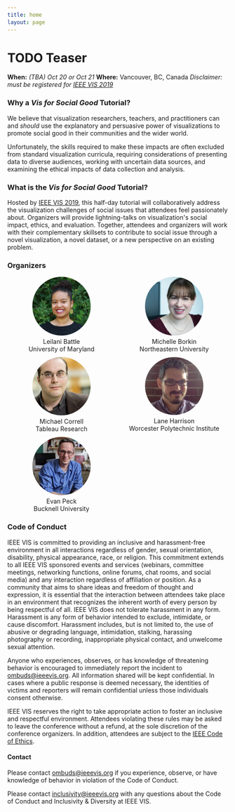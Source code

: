 ```yaml
---
title: home
layout: page
---
```


# TODO Teaser

**When:** _(TBA) Oct 20 or Oct 21_
**Where:** Vancouver, BC, Canada
_Disclaimer: must be registered for [IEEE VIS 2019](http://ieeevis.org)_


### Why a _Vis for Social Good_ Tutorial?
We believe that visualization researchers, teachers, and practitioners can and _should_ use the explanatory and persuasive power of visualizations to promote social good in their communities and the wider world.

Unfortunately, the skills required to make these impacts are often excluded from standard visualization curricula, requiring considerations of presenting data to diverse audiences, working with uncertain data sources, and examining the ethical impacts of data collection and analysis.

### What is the _Vis for Social Good_ Tutorial?
Hosted by [IEEE VIS 2019](http://ieeevis.org), this half-day tutorial will collaboratively address the visualization challenges of social issues that attendees feel passionately about. Organizers will provide lightning-talks on visualization's social impact, ethics, and evaluation. Together, attendees and organizers will work with their complementary skillsets to contribute to social issue through a novel visualization, a novel dataset, or a new perspective on an existing problem.

### Organizers

<style>
#bios {
  display: grid;
  grid-template-columns: repeat(auto-fill, minmax(240px, 1fr));
  grid-gap: 10px;
  margin-bottom: 10px;
}

.bio_image {
  width: 100pt;
  border-radius: 50%;
  display: block;
  margin-left: auto;
  margin-right: auto;
  margin-bottom: 5px;
}

.bio_text {
  display: none;
}

.bio_name, .bio_affiliation {
  text-align: center;
  display: block;
  margin-left: auto;
  margin-right: auto;
}

</style>

<div id="bios">

<div class="grid-item">
  <img class="bio_image" src="img/battle.jpg" />
  <div class="bio_name">Leilani Battle</div>
  <div class="bio_affiliation">University of Maryland</div>
  <div class="bio_text">
  Leilani Battle is an Assistant Professor at the University of Maryland, College Park, with a joint appointment in the University of Maryland Institute for Advanced Computer Studies (UMIACS). She is also affiliated with the UMD Human-Computer Interaction Laboratory (HCIL). Her research interests focus on developing interactive data-intensive systems that can aid analysts in performing complex data exploration and analysis. Her current research is anchored in the field of databases, but utilizes research methodology and techniques from HCI and visualization to integrate data processing (databases) with interactive interfaces (HCI, visualization).
  </div>
</div>

<div class="grid-item">
  <img class="bio_image" src="img/borkin.jpg" />
  <div class="bio_name">Michelle Borkin</div>
  <div class="bio_affiliation">Northeastern University</div>
  <div class="bio_text">
    Michelle Borkin is an Assistant Professor in the Khoury College of Computer Sciences at Northeastern University. Her research focuses on the development of visualization techniques and tools to enable new insights and discoveries in data across disciplines, informed and enhanced through the evaluation of perception and cognition theory. She is also passionate about broadening participation in visualization, and teaching visualization through a Service-Learning model which engages students with their local community and empowers them to use their visualization skills for social good.
  </div>
</div>

<div class="grid-item">
  <img class="bio_image" src="img/correll.png" />
  <div class="bio_name">Michael Correll</div>
  <div class="bio_affiliation">Tableau Research</div>
  <div class="bio_text">
    Michael Correll is a research scientist at Tableau Software. His research focuses on the presentation of statistical information to audiences without statistical backgrounds. As part of this work he also focuses on the ethical implications of visualization work, and blogs about using data visualization for advocacy and social good. He also focuses on techniques for visualizing uncertainty and communicating uncertain data to wider audiences.
  </div>
</div>

<div class="grid-item">
  <img class="bio_image" src="img/harrison.jpg" />
  <div class="bio_name">Lane Harrison</div>
  <div class="bio_affiliation">Worcester Polytechnic Institute</div>
  <div class="bio_text">
    Lane Harrison is an assistant professor at Worcester Polytechnic Institute. His research centers on measuring how audiences read and interact with visualizations, including graphical perception studies, and studies involving popular interactive visualizations on the web.
  </div>
</div>

<div class="grid-item">
  <img class="bio_image" src="img/peck.jpg" />
  <div class="bio_name">Evan Peck</div>
  <div class="bio_affiliation">Bucknell University</div>
  <div class="bio_text">
    Evan Peck is an Assistant Professor of Computer Science at Bucknell University.  He has been broadly active in integrating ethical design into introductory CS courses, including running a workshop at SIGCSE 2019, curating and writing about ethical CS modules, and serving as a judge in \textit{The Responsible CS Challenge}. His recent research acts as an extension of these interests - focusing on the communication of data to underrepresented populations in rural Pennsylvania.
  </div>
</div>

</div>

### Code of Conduct
IEEE VIS is committed to providing an inclusive and harassment-free environment in all interactions regardless of gender, sexual orientation, disability, physical appearance, race, or religion. This commitment extends to all IEEE VIS sponsored events and services (webinars, committee meetings, networking functions, online forums, chat rooms, and social media) and any interaction regardless of affiliation or position. As a community that aims to share ideas and freedom of thought and expression, it is essential that the interaction between attendees take place in an environment that recognizes the inherent worth of every person by being respectful of all. IEEE VIS does not tolerate harassment in any form. Harassment is any form of behavior intended to exclude, intimidate, or cause discomfort. Harassment includes, but is not limited to, the use of abusive or degrading language, intimidation, stalking, harassing photography or recording, inappropriate physical contact, and unwelcome sexual attention.

Anyone who experiences, observes, or has knowledge of threatening behavior is encouraged to immediately report the incident to ombuds@ieeevis.org. All information shared will be kept confidential. In cases where a public response is deemed necessary, the identities of victims and reporters will remain confidential unless those individuals consent otherwise.

IEEE VIS reserves the right to take appropriate action to foster an inclusive and respectful environment. Attendees violating these rules may be asked to leave the conference without a refund, at the sole discretion of the conference organizers. In addition, attendees are subject to the [IEEE Code of Ethics](https://www.ieee.org/about/corporate/governance/p7-8.html).

#### Contact
Please contact ombuds@ieeevis.org if you experience, observe, or have knowledge of behavior in violation of the Code of Conduct.

Please contact inclusivity@ieeevis.org with any questions about the Code of Conduct and Inclusivity & Diversity at IEEE VIS.
